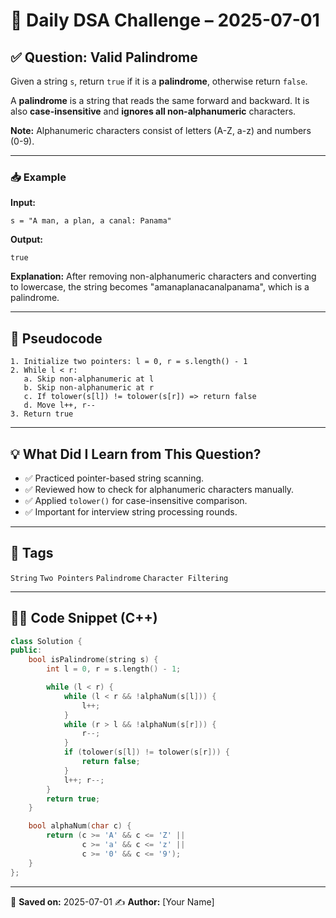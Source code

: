 # 🧠 Daily DSA Challenge – 2025-07-01

## ✅ Question: Valid Palindrome

Given a string `s`, return `true` if it is a **palindrome**, otherwise return `false`.

A **palindrome** is a string that reads the same forward and backward. It is also **case-insensitive** and **ignores all non-alphanumeric** characters.

**Note:** Alphanumeric characters consist of letters (A-Z, a-z) and numbers (0-9).

---

### 📥 Example

**Input:**

```
s = "A man, a plan, a canal: Panama"
```

**Output:**

```
true
```

**Explanation:**
After removing non-alphanumeric characters and converting to lowercase, the string becomes "amanaplanacanalpanama", which is a palindrome.

---

## 🔧 Pseudocode

```
1. Initialize two pointers: l = 0, r = s.length() - 1
2. While l < r:
   a. Skip non-alphanumeric at l
   b. Skip non-alphanumeric at r
   c. If tolower(s[l]) != tolower(s[r]) => return false
   d. Move l++, r--
3. Return true
```

---

## 💡 What Did I Learn from This Question?

* ✅ Practiced pointer-based string scanning.
* ✅ Reviewed how to check for alphanumeric characters manually.
* ✅ Applied `tolower()` for case-insensitive comparison.
* ✅ Important for interview string processing rounds.

---

## 🌿 Tags

`String` `Two Pointers` `Palindrome` `Character Filtering`

---

## 🧑‍💻 Code Snippet (C++)

```cpp
class Solution {
public:
    bool isPalindrome(string s) {
        int l = 0, r = s.length() - 1;

        while (l < r) {
            while (l < r && !alphaNum(s[l])) {
                l++;
            }
            while (r > l && !alphaNum(s[r])) {
                r--;
            }
            if (tolower(s[l]) != tolower(s[r])) {
                return false;
            }
            l++; r--;
        }
        return true;
    }

    bool alphaNum(char c) {
        return (c >= 'A' && c <= 'Z' ||
                c >= 'a' && c <= 'z' ||
                c >= '0' && c <= '9');
    }
};
```

---

📅 **Saved on:** 2025-07-01
✍️ **Author:** \[Your Name]
